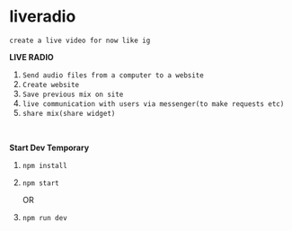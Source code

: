 # liveradio


 ` create a live video for now like ig ` <br>
 
<b> LIVE RADIO </b>

 1. ` Send audio files from a computer to a website `
 2. ` Create website ` 
 3. ` Save previous mix on site `
 4. ` live communication with users via messenger(to make requests etc) `
 5. ` share mix(share widget) `
 <br>

<b> Start Dev Temporary </b>

 1. ` npm install `
 2. ` npm start `

    OR

 3. ` npm run dev `
